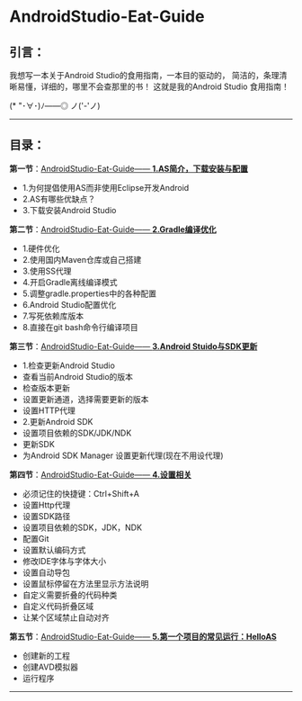 # AndroidStudio-Eat-Guide

## 引言：

我想写一本关于Android Studio的食用指南，一本目的驱动的，
简洁的，条理清晰易懂，详细的，哪里不会查那里的书！
这就是我的Android Studio 食用指南！

(* "･∀･)ﾉ――◎ ノ('-'ノ)


----------


## 目录：

**第一节**：[AndroidStudio-Eat-Guide—— **1.AS简介，下载安装与配置**][1]
> 
- 1.为何提倡使用AS而非使用Eclipse开发Android
- 2.AS有哪些优缺点？
- 3.下载安装Android Studio

**第二节**：[AndroidStudio-Eat-Guide—— **2.Gradle编译优化**][5]
> 
- 1.硬件优化
- 2.使用国内Maven仓库或自己搭建
- 3.使用SS代理
- 4.开启Gradle离线编译模式
- 5.调整gradle.properties中的各种配置
- 6.Android Studio配置优化
- 7.写死依赖库版本
- 8.直接在git bash命令行编译项目


**第三节**：[AndroidStudio-Eat-Guide—— **3.Android Stuido与SDK更新**][2]

> 
- 1.检查更新Android Studio
 - 查看当前Android Studio的版本
 - 检查版本更新
 - 设置更新通道，选择需要更新的版本
 - 设置HTTP代理
- 2.更新Android SDK
 - 设置项目依赖的SDK/JDK/NDK
 - 更新SDK
 - 为Android SDK Manager 设置更新代理(现在不用设代理)
 
**第四节**：[AndroidStudio-Eat-Guide—— **4.设置相关**][3]

> 
- 必须记住的快捷键：Ctrl+Shift+A
- 设置Http代理
- 设置SDK路径
- 设置项目依赖的SDK，JDK，NDK
- 配置Git
- 设置默认编码方式
- 修改IDE字体与字体大小
- 设置自动导包
- 设置鼠标停留在方法里显示方法说明
- 自定义需要折叠的代码种类
- 自定义代码折叠区域
- 让某个区域禁止自动对齐

**第五节**：[AndroidStudio-Eat-Guide—— **5.第一个项目的常见运行：HelloAS**][4]

> 
- 创建新的工程
- 创建AVD模拟器
- 运行程序


----------


  [1]: https://github.com/coder-pig/AndroidStudio-Eat-Guide/blob/master/Content/AndroidStudio-Eat-Guide%E2%80%94%E2%80%94%201.AS%E7%AE%80%E4%BB%8B%EF%BC%8C%E4%B8%8B%E8%BD%BD%E5%AE%89%E8%A3%85%E4%B8%8E%E9%85%8D%E7%BD%AE.md
  [2]: http://coder-pig.github.io/2016/09/18/AndroidStudio-Eat-Guide%E2%80%94%E2%80%94%202.Android%20Stuido%E4%B8%8ESDK%E6%9B%B4%E6%96%B0/
  [3]: http://coder-pig.github.io/2016/09/19/AndroidStudio-Eat-Guide%E2%80%94%E2%80%94%203.%E8%AE%BE%E7%BD%AE%E7%9B%B8%E5%85%B3/
  [4]: http://coder-pig.github.io/2016/09/19/AndroidStudio-Eat-Guide%E2%80%94%E2%80%94%204.%E7%AC%AC%E4%B8%80%E4%B8%AA%E9%A1%B9%E7%9B%AE%E7%9A%84%E5%B8%B8%E8%A7%81%E8%BF%90%E8%A1%8C%EF%BC%9AHelloAS/
  [5]: http://blog.csdn.net/coder_pig/article/details/71484306
